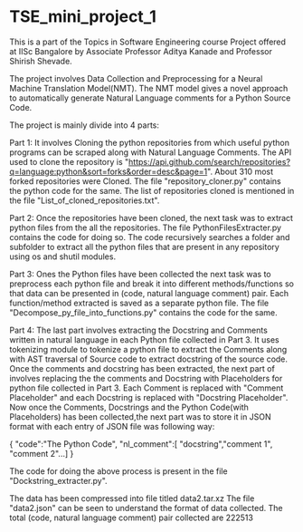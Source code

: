 # TSE_mini_project_1

This is a part of the Topics in Software Engineering course Project offered at IISc Bangalore by Associate Professor Aditya Kanade and Professor Shirish Shevade.

The project involves Data Collection and Preprocessing for a Neural Machine Translation Model(NMT). The NMT model gives a novel approach to automatically generate Natural Language comments for a Python Source Code.

The project is mainly divide into 4 parts:
 
 Part 1:
 It involves Cloning the python repositories from which useful python programs can be scraped along with Natural Language Comments. The API used to clone the   repository is "https://api.github.com/search/repositories?q=language:python&sort=forks&order=desc&page=1". About 310 most forked repositories were Cloned. The file "repository_cloner.py" contains the python code for the same. The list of repositories cloned is mentioned in the file "List_of_cloned_repositories.txt".
 
 Part 2:
 Once the repositories have been cloned, the next task was to extract python files from the all the repositories. The file PythonFilesExtracter.py contains the code for doing so. The code recursively searches a folder and subfolder to extract all the python files that are present in any repository using os and shutil modules.
 
 Part 3:
 Ones the Python files have been collected the next task was to preprocess each python file and break it into different methods/functions so that data can be presented in (code, natural language comment) pair. Each function/method extracted is saved as a separate python file. The file "Decompose_py_file_into_functions.py" contains the code for the same.
 
 Part 4:
 The last part involves extracting the Docstring and Comments written in natural language in each Python file collected in Part 3. It uses tokenizing module to tokenize a python file to extract the Comments along with AST traversal of Source code to extract docstring of the source code. Once the comments and docstring has been extracted, the next part of involves replacing the the comments and Docstring with Placeholders for python file collected in Part 3. Each Comment is replaced with "Comment Placeholder" and each Docstring is replaced with "Docstring Placeholder".
 Now once the Comments, Docstrings and the Python Code(with Placeholders) has been collected,the next part was to store it in JSON format with each entry of JSON file was following way:
 
 {
 "code":"The Python Code",
 "nl_comment":[ "docstring","comment 1", "comment 2"...]
 }
 
 The code for doing the above process is present in the file "Dockstring_extracter.py". 

The data has been compressed into file titled data2.tar.xz
The file "data2.json" can be seen to understand the format of data collected.
The total (code, natural language comment) pair collected are 222513
